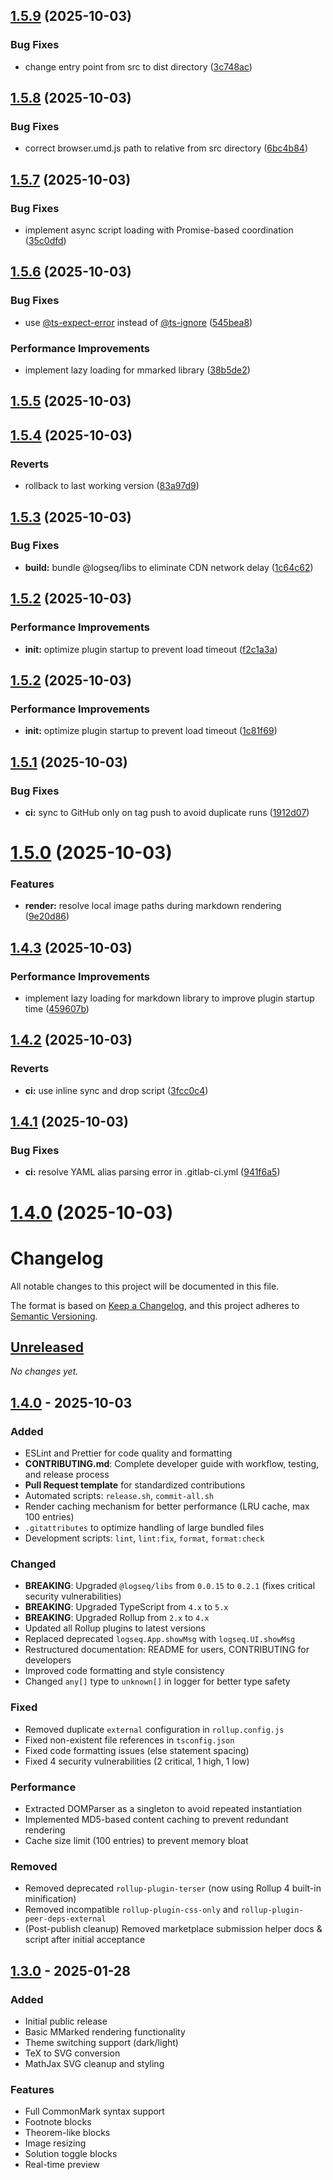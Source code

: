 ## [1.5.9](https://cloud.mathcrowd.cn/agile/frontend/mmarked-logseq-extension/compare/v1.5.8...v1.5.9) (2025-10-03)


### Bug Fixes

* change entry point from src to dist directory ([3c748ac](https://cloud.mathcrowd.cn/agile/frontend/mmarked-logseq-extension/commits/3c748ac23734fdafff026d79cee9da33ad74bd1c))



## [1.5.8](https://cloud.mathcrowd.cn/agile/frontend/mmarked-logseq-extension/compare/v1.5.7...v1.5.8) (2025-10-03)


### Bug Fixes

* correct browser.umd.js path to relative from src directory ([6bc4b84](https://cloud.mathcrowd.cn/agile/frontend/mmarked-logseq-extension/commits/6bc4b84a4a8b2b54ddfc4b98310dc4b07db24abe))



## [1.5.7](https://cloud.mathcrowd.cn/agile/frontend/mmarked-logseq-extension/compare/v1.5.6...v1.5.7) (2025-10-03)


### Bug Fixes

* implement async script loading with Promise-based coordination ([35c0dfd](https://cloud.mathcrowd.cn/agile/frontend/mmarked-logseq-extension/commits/35c0dfd05ec35233ce58cda96039769be34dc46c))



## [1.5.6](https://cloud.mathcrowd.cn/agile/frontend/mmarked-logseq-extension/compare/v1.5.5...v1.5.6) (2025-10-03)


### Bug Fixes

* use [@ts-expect-error](https://cloud.mathcrowd.cn/ts-expect-error) instead of [@ts-ignore](https://cloud.mathcrowd.cn/ts-ignore) ([545bea8](https://cloud.mathcrowd.cn/agile/frontend/mmarked-logseq-extension/commits/545bea856fc0cb97a5bdb794b578f187a53bcfb6))


### Performance Improvements

* implement lazy loading for mmarked library ([38b5de2](https://cloud.mathcrowd.cn/agile/frontend/mmarked-logseq-extension/commits/38b5de2fcd74dad9a9b9c3bb15cffc08da761a13))



## [1.5.5](https://cloud.mathcrowd.cn/agile/frontend/mmarked-logseq-extension/compare/v1.5.4...v1.5.5) (2025-10-03)



## [1.5.4](https://cloud.mathcrowd.cn/agile/frontend/mmarked-logseq-extension/compare/v1.5.3...v1.5.4) (2025-10-03)


### Reverts

* rollback to last working version ([83a97d9](https://cloud.mathcrowd.cn/agile/frontend/mmarked-logseq-extension/commits/83a97d9ba7d268e390974dff714036e8519445b8))



## [1.5.3](https://cloud.mathcrowd.cn/agile/frontend/mmarked-logseq-extension/compare/v1.5.2...v1.5.3) (2025-10-03)


### Bug Fixes

* **build:** bundle @logseq/libs to eliminate CDN network delay ([1c64c62](https://cloud.mathcrowd.cn/agile/frontend/mmarked-logseq-extension/commits/1c64c62d3a4f900be32619c3cfded0e96e563f83))



## [1.5.2](https://cloud.mathcrowd.cn/agile/frontend/mmarked-logseq-extension/compare/v1.5.1...v1.5.2) (2025-10-03)


### Performance Improvements

* **init:** optimize plugin startup to prevent load timeout ([f2c1a3a](https://cloud.mathcrowd.cn/agile/frontend/mmarked-logseq-extension/commits/f2c1a3aaf80ecb62f63e28a60d6f2ac57138076c))



## [1.5.2](https://cloud.mathcrowd.cn/agile/frontend/mmarked-logseq-extension/compare/v1.5.1...v1.5.2) (2025-10-03)


### Performance Improvements

* **init:** optimize plugin startup to prevent load timeout ([1c81f69](https://cloud.mathcrowd.cn/agile/frontend/mmarked-logseq-extension/commits/1c81f699b0c1c117ef1e5c7f14f670c570ddf8ec))



## [1.5.1](https://cloud.mathcrowd.cn/agile/frontend/mmarked-logseq-extension/compare/v1.5.0...v1.5.1) (2025-10-03)


### Bug Fixes

* **ci:** sync to GitHub only on tag push to avoid duplicate runs ([1912d07](https://cloud.mathcrowd.cn/agile/frontend/mmarked-logseq-extension/commits/1912d07ae7c4ccff64ea341fe6b18196e68ebb60))



# [1.5.0](https://cloud.mathcrowd.cn/agile/frontend/mmarked-logseq-extension/compare/v1.4.3...v1.5.0) (2025-10-03)


### Features

* **render:** resolve local image paths during markdown rendering ([9e20d86](https://cloud.mathcrowd.cn/agile/frontend/mmarked-logseq-extension/commits/9e20d8697ace4af87a918bf0939c0e1395563a1e))



## [1.4.3](https://cloud.mathcrowd.cn/agile/frontend/mmarked-logseq-extension/compare/v1.4.2...v1.4.3) (2025-10-03)


### Performance Improvements

* implement lazy loading for markdown library to improve plugin startup time ([459607b](https://cloud.mathcrowd.cn/agile/frontend/mmarked-logseq-extension/commits/459607b93c2c3a4083d61f756924f87b90a416c0))



## [1.4.2](https://cloud.mathcrowd.cn/agile/frontend/mmarked-logseq-extension/compare/v1.4.1...v1.4.2) (2025-10-03)


### Reverts

* **ci:** use inline sync and drop script ([3fcc0c4](https://cloud.mathcrowd.cn/agile/frontend/mmarked-logseq-extension/commits/3fcc0c4697dd3158bb0fe9ed35b4ec65a75abf90))



## [1.4.1](https://cloud.mathcrowd.cn/agile/frontend/mmarked-logseq-extension/compare/v1.4.0...v1.4.1) (2025-10-03)


### Bug Fixes

* **ci:** resolve YAML alias parsing error in .gitlab-ci.yml ([941f6a5](https://cloud.mathcrowd.cn/agile/frontend/mmarked-logseq-extension/commits/941f6a59e56d878bb447997a1f50ee82ab23a043))



# [1.4.0](https://cloud.mathcrowd.cn/agile/frontend/mmarked-logseq-extension/compare/v1.3.2...v1.4.0) (2025-10-03)



# Changelog

All notable changes to this project will be documented in this file.

The format is based on [Keep a Changelog](https://keepachangelog.com/en/1.0.0/),
and this project adheres to [Semantic Versioning](https://semver.org/spec/v2.0.0.html).

## [Unreleased]

_No changes yet._

## [1.4.0] - 2025-10-03

### Added
- ESLint and Prettier for code quality and formatting
- **CONTRIBUTING.md**: Complete developer guide with workflow, testing, and release process
- **Pull Request template** for standardized contributions
- Automated scripts: `release.sh`, `commit-all.sh`
- Render caching mechanism for better performance (LRU cache, max 100 entries)
- `.gitattributes` to optimize handling of large bundled files
- Development scripts: `lint`, `lint:fix`, `format`, `format:check`

### Changed
- **BREAKING**: Upgraded `@logseq/libs` from `0.0.15` to `0.2.1` (fixes critical security vulnerabilities)
- **BREAKING**: Upgraded TypeScript from `4.x` to `5.x`
- **BREAKING**: Upgraded Rollup from `2.x` to `4.x`
- Updated all Rollup plugins to latest versions
- Replaced deprecated `logseq.App.showMsg` with `logseq.UI.showMsg`
- Restructured documentation: README for users, CONTRIBUTING for developers
- Improved code formatting and style consistency
- Changed `any[]` type to `unknown[]` in logger for better type safety

### Fixed
- Removed duplicate `external` configuration in `rollup.config.js`
- Fixed non-existent file references in `tsconfig.json`
- Fixed code formatting issues (else statement spacing)
- Fixed 4 security vulnerabilities (2 critical, 1 high, 1 low)

### Performance
- Extracted DOMParser as a singleton to avoid repeated instantiation
- Implemented MD5-based content caching to prevent redundant rendering
- Cache size limit (100 entries) to prevent memory bloat

### Removed
- Removed deprecated `rollup-plugin-terser` (now using Rollup 4 built-in minification)
- Removed incompatible `rollup-plugin-css-only` and `rollup-plugin-peer-deps-external`
- (Post-publish cleanup) Removed marketplace submission helper docs & script after initial acceptance

## [1.3.0] - 2025-01-28

### Added
- Initial public release
- Basic MMarked rendering functionality
- Theme switching support (dark/light)
- TeX to SVG conversion
- MathJax SVG cleanup and styling

### Features
- Full CommonMark syntax support
- Footnote blocks
- Theorem-like blocks
- Image resizing
- Solution toggle blocks
- Real-time preview

[Unreleased]: https://github.com/mathedu4all/mmarked-logseq-extension/compare/v1.4.0...HEAD
[1.4.0]: https://github.com/mathedu4all/mmarked-logseq-extension/compare/v1.3.0...v1.4.0
[1.3.0]: https://github.com/mathedu4all/mmarked-logseq-extension/releases/tag/v1.3.0
